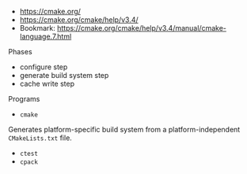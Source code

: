 - https://cmake.org/
- https://cmake.org/cmake/help/v3.4/
- Bookmark: https://cmake.org/cmake/help/v3.4/manual/cmake-language.7.html

Phases
- configure step
- generate build system step
- cache write step

Programs
- `cmake`

Generates platform-specific build system from a platform-independent `CMakeLists.txt` file.

- `ctest`
- `cpack`
